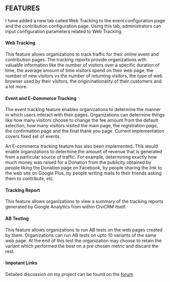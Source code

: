 ## FEATURES
I have added a new tab called Web Tracking to the event configuration page and the contribution configuration page. Using this tab, administrators can input configuration parameters related to Web Tracking.
#### Web Tracking
This feature allows organizations to track traffic for their online event and contribution pages. The tracking reports provide organizations with valuable information like the number of visitors over a specific duration of time, the average amount of time visitors spend on their web page, the number of new visitors vs the number of returning visitors, the type of web browser used by their visitors, the origin/nationality of their customers and a lot more.
#### Event and E-Commerce Tracking
The event tracking feature enables organizations to determine the manner in which users interact with their pages. Organizations can determine things like how many visitors choose to change the fee amount from the default selection, how many visitors visited the main page, the registration page, the confirmation page and the final thank you page. Current implementation covers fixed set of events.

An E-commerce tracking feature has also been implemented. This would enable organizations to determine the amount of revenue that is generated from a particular source of traffic. For example, determining exactly how much money was raised for a Donation from the publicity obtained by people liking the Donation page on Facebook, by people sharing the link to the web site on Google Plus, by people writing mails to their friends asking them to contribute, etc. 
#### Tracking Report
This feature allows organizations to view a summary of the tracking reports generated by Google Analytics from within CiviCRM itself.
#### AB Testing
This feature allows organizations to run AB tests on the web pages created by them. Organizations can run AB tests on upto 10 variants of the same web page. At the end of this test the organization may choose to retain the variant which performed the best on a pre chosen metric and discard the rest.

#### Impotant Links
Detailed discussion on my project can be found on the [forum](http://forum.civicrm.org/index.php?topic=36090.0)
